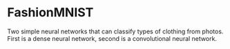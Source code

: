 # FashionMNIST
Two simple neural networks that can classify types of clothing from photos. First is a dense neural network, second is a convolutional neural network.
